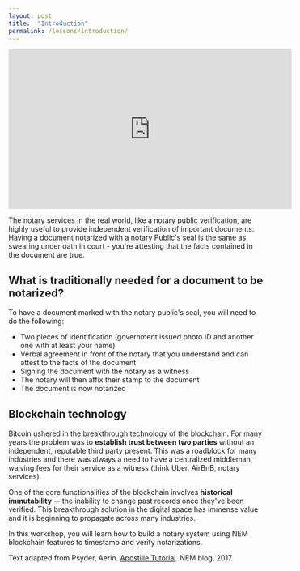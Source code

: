 ```yaml
---
layout: post
title:  "Introduction"
permalink: /lessons/introduction/
---
```


<div style="text-align: center;"><iframe width="560" height="315" src="https://www.youtube.com/embed/sLwOEgJzh58" frameborder="0" allow="accelerometer; autoplay; encrypted-media; gyroscope; picture-in-picture" allowfullscreen></iframe></div>

The notary services in the real world, like a notary public verification, are highly useful to provide independent verification of important documents. Having a document notarized with a notary Public's seal is the same as swearing under oath in court - you're attesting that the facts contained in the document are true.

## What is traditionally needed for a document to be notarized?

To have a document marked with the notary public's seal, you will need to do the following:

* Two pieces of identification (government issued photo ID and another one with at least your name)
* Verbal agreement in front of the notary that you understand and can attest to the facts of the document
* Signing the document with the notary as a witness
* The notary will then affix their stamp to the document
* The document is now notarized

## Blockchain technology

Bitcoin ushered in the breakthrough technology of the blockchain. For many years the problem was to **establish trust between two parties** without an independent, reputable third party present. This was a roadblock for many industries and there was always a need to have a centralized middleman, waiving fees for their service as a witness (think Uber, AirBnB, notary services).

One of the core functionalities of the blockchain involves **historical immutability** -- the inability to change past records once they've been verified. This breakthrough solution in the digital space has immense value and it is beginning to propagate across many industries. 

In this workshop, you will learn how to build a notary system using NEM blockchain features to timestamp and verify notarizations.

Text adapted from Psyder, Aerin. [Apostille Tutorial](https://blog.nem.io/apostille-tutorial/). NEM blog, 2017.